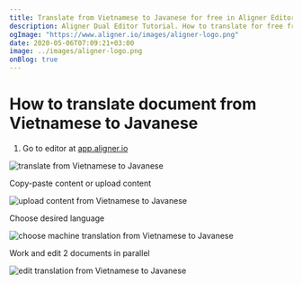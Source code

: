 ```yaml
---
title: Translate from Vietnamese to Javanese for free in Aligner Editor
description: Aligner Dual Editor Tutorial. How to translate for free from Vietnamese to Javanese. Aligner is multilingual document management platform. 
ogImage: "https://www.aligner.io/images/aligner-logo.png"
date: 2020-05-06T07:09:21+03:00
image: ../images/aligner-logo.png
onBlog: true
---
```


# How to translate document from Vietnamese to Javanese

1. Go to editor at [app.aligner.io](https://app.aligner.io "Aligner App web page")

![translate from Vietnamese to Javanese](../aligner-blank-editor.png "translate from Vietnamese to Javanese")

Copy-paste content or upload content

![upload content from Vietnamese to Javanese](../aligner-uploaded-document.png "upload content from Vietnamese to Javanese")

Choose desired language

![choose machine translation from Vietnamese to Javanese](../aligner-language-dropdown.png "choose machine translation from Vietnamese to Javanese")

Work and edit 2 documents in parallel

![edit translation from Vietnamese to Javanese](../aligner-double-sitded-editor.png "edit translation from Vietnamese to Javanese")

